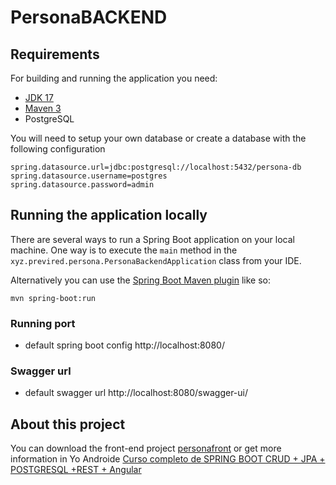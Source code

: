 # PersonaBACKEND

## Requirements

For building and running the application you need:

- [JDK 17](https://www.oracle.com/co/java/technologies/javase/jdk17-archive-downloads.html)
- [Maven 3](https://maven.apache.org)
- PostgreSQL

You will need to setup your own database or create a database with the following configuration
```
spring.datasource.url=jdbc:postgresql://localhost:5432/persona-db
spring.datasource.username=postgres
spring.datasource.password=admin
```
## Running the application locally

There are several ways to run a Spring Boot application on your local machine. One way is to execute the `main` method in the `xyz.previred.persona.PersonaBackendApplication` class from your IDE.

Alternatively you can use the [Spring Boot Maven plugin](https://docs.spring.io/spring-boot/docs/current/reference/html/build-tool-plugins-maven-plugin.html) like so:

```shell
mvn spring-boot:run
```

### Running port
- default spring boot config
  http://localhost:8080/

### Swagger url
- default swagger url
  http://localhost:8080/swagger-ui/

## About this project
You can download the front-end project [personafront](https://github.com/guerreroeileen/personafront) or get more information in Yo Androide [Curso completo de SPRING BOOT CRUD + JPA + POSTGRESQL +REST + Angular
](https://yoandroide.xyz/curso-completo-de-spring-boot-crud-jpa-postgresql-rest-angular/)
